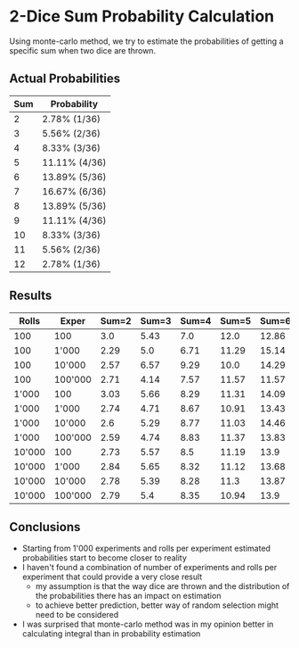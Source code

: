 # 2-Dice Sum Probability Calculation
Using monte-carlo method, we try to estimate the probabilities of getting a specific sum when two dice are thrown.
## Actual Probabilities
| Sum | 	Probability   |
|-----|----------------|
| 2   | 	2.78% (1/36)  |
| 3   | 	5.56% (2/36)  |
| 4   | 	8.33% (3/36)  |
| 5   | 	11.11% (4/36) |
| 6   | 	13.89% (5/36) |
| 7   | 	16.67% (6/36) |
| 8   | 	13.89% (5/36) |
| 9   | 	11.11% (4/36) |
| 10  | 	8.33% (3/36)  |
| 11  | 	5.56% (2/36)  |
| 12  | 	2.78% (1/36)  |

## Results
| Rolls  | Exper   | Sum=2 | Sum=3 | Sum=4 | Sum=5 | Sum=6 | Sum=7 | Sum=8 | Sum=9 | Sum=10 | Sum=11 | Sum=12 |
|--------|---------|-------|-------|-------|-------|-------|-------|-------|-------|--------|--------|--------|
| 100    | 100     | 3.0   | 5.43  | 7.0   | 12.0  | 12.86 | 15.43 | 12.14 | 10.57 | 8.86   | 3.29   | 3.14   |
| 100    | 1'000   | 2.29  | 5.0   | 6.71  | 11.29 | 15.14 | 17.57 | 13.71 | 10.0  | 7.86   | 7.0    | 3.0    |
| 100    | 10'000  | 2.57  | 6.57  | 9.29  | 10.0  | 14.29 | 15.86 | 13.14 | 10.57 | 9.29   | 5.29   | 3.14   |
| 100    | 100'000 | 2.71  | 4.14  | 7.57  | 11.57 | 11.57 | 18.29 | 12.57 | 9.43  | 8.86   | 6.29   | 2.43   |
| 1'000  | 100     | 3.03  | 5.66  | 8.29  | 11.31 | 14.09 | 16.91 | 13.71 | 11.7  | 7.94   | 5.71   | 2.7    |
| 1'000  | 1'000   | 2.74  | 4.71  | 8.67  | 10.91 | 13.43 | 16.14 | 14.46 | 10.77 | 8.54   | 5.49   | 2.76   |
| 1'000  | 10'000  | 2.6   | 5.29  | 8.77  | 11.03 | 14.46 | 17.36 | 13.27 | 11.23 | 8.36   | 5.5    | 2.73   |
| 1'000  | 100'000 | 2.59  | 4.74  | 8.83  | 11.37 | 13.83 | 17.2  | 14.09 | 11.37 | 8.47   | 5.67   | 2.73   |
| 10'000 | 100     | 2.73  | 5.57  | 8.5   | 11.19 | 13.9  | 16.74 | 13.92 | 11.26 | 8.39   | 5.54   | 2.72   |
| 10'000 | 1'000   | 2.84  | 5.65  | 8.32  | 11.12 | 13.68 | 16.61 | 13.93 | 11.02 | 8.29   | 5.58   | 2.77   |
| 10'000 | 10'000  | 2.78  | 5.39  | 8.28  | 11.3  | 13.87 | 16.75 | 13.67 | 11.06 | 8.28   | 5.59   | 2.81   |
| 10'000 | 100'000 | 2.79  | 5.4   | 8.35  | 10.94 | 13.9  | 16.53 | 14.18 | 11.07 | 8.22   | 5.54   | 2.79   |

## Conclusions
* Starting from 1'000 experiments and rolls per experiment estimated probabilities start to become closer to reality
* I haven't found a combination of number of experiments and rolls per experiment that could provide a very close result
  * my assumption is that the way dice are thrown and the distribution of the probabilities there has an impact on estimation
  * to achieve better prediction, better way of random selection might need to be considered
* I was surprised that monte-carlo method was in my opinion better in calculating integral than in probability estimation